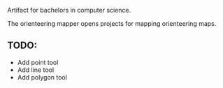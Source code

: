 Artifact for bachelors in computer science.

The orienteering mapper opens projects for mapping orienteering maps. 

## TODO:
* Add point tool
* Add line tool
* Add polygon tool
